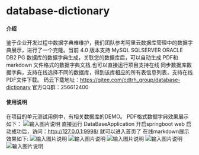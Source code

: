 # database-dictionary

#### 介绍
鉴于企业开发过程中数据字典难维护，我们团队参考阿里云数据库管理中的数据字典展示，进行了一个克隆。当前 4.0 版本支持 MySQL SQLSERVER ORACLE DB2 PG 数据库的数据字典生成，关联您的数据库后，可以自动生成 PDF和markdown 文件格式的数据字典文档,也可以直接运行项目支持在线
同步数据库数据字典，支持在线选择不同的数据库，得到该库相应的所有表信息列表，支持在线PDF文件下载。
码云下载地址：https://gitee.com/cdtrh_group/database-dictionary
官方QQ群：256612400
#### 使用说明
在项目的单元测试用例中，有相关数据库的DEMO。
PDF格式数据字典效果展示如下：
![输入图片说明](https://images.gitee.com/uploads/images/2019/0905/144050_91051c40_1447662.png "PDF2.png")
直接运行 DataBaseApplication 开启springboot web 启动成功后，访问：http://127.0.0.1:9998/ 就可以进入首页了
在线markdown展示效果如下:
![输入图片说明](https://images.gitee.com/uploads/images/2019/0906/112014_0b8fa0f0_1447662.png "WEB.png")
![输入图片说明](https://images.gitee.com/uploads/images/2019/0906/112029_5a4ac06f_1447662.png "web2.png")
![输入图片说明](https://images.gitee.com/uploads/images/2019/0909/162454_a496b28b_1447662.png "v4.png")
![输入图片说明](https://images.gitee.com/uploads/images/2019/0906/112039_0ac187ce_1447662.png "web3.png")
![输入图片说明](https://images.gitee.com/uploads/images/2019/0906/112048_4bc293df_1447662.png "web4.png")



